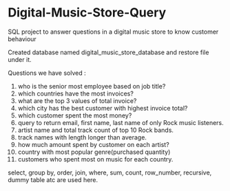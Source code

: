 # Digital-Music-Store-Query
SQL project to answer questions in a digital music store to know customer behaviour

Created database named digital_music_store_database and restore file under it.

Questions we have solved :

1. who is the senior most employee based on job title?
2. which countries have the most invoices?
3. what are the top 3 values of total invoice?
4. which city has the best customer with highest invoice total?
5. which customer spent the most money?
6. query to return email, first name, last name of only Rock music listeners.
7. artist name and total track count of top 10 Rock bands.
8. track names with length longer than average.
9. how much amount spent by customer on each artist?
10. country with most popular genre(purchased quantity)
11. customers who spent most on music for each country.

select, group by, order, join, where, sum, count, row_number, recursive, dummy table atc are used here.
